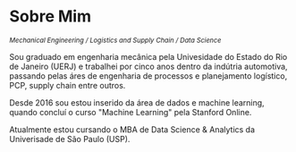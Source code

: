 # Sobre Mim
<sub>*Mechanical Engineering / Logistics and Supply Chain / Data Science*</sub>


Sou graduado em engenharia mecânica pela Univesidade do Estado do Rio de Janeiro (UERJ) e trabalhei por cinco anos dentro da indútria automotiva, passando pelas áres de engenharia de processos e planejamento logístico, PCP, supply chain entre outros. 

Desde 2016 sou estou inserido da área de dados e machine learning, quando concluí o curso "Machine Learning" pela Stanford Online.

Atualmente estou cursando o MBA de Data Science & Analytics da Univerisade de São Paulo (USP).
